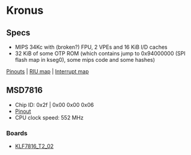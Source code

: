 # Kronus

## Specs

-  MIPS 34Kc with (broken?) FPU, 2 VPEs and 16 KiB I/D caches
-  32 KiB of some OTP ROM (which contains jump to 0x94000000 (SPI flash map in kseg0), some mips code and some hashes)

[Pinouts](pinouts.md) | [RIU map](riu-map.md) | [Interrupt map](int-map.md)

## MSD7816

-  Chip ID: 0x2f | 0x00 0x00 0x06
-  [Pinout](pinouts.md#msd7816)
-  CPU clock speed: 552 MHz

### Boards

-  [KLF7816_T2_02](klf7816_t2_02)
